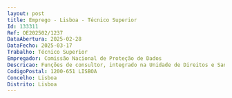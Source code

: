 ```yaml
--- 
layout: post
title: Emprego - Lisboa - Técnico Superior
Id: 133311
Ref: OE202502/1237
DataAbertura: 2025-02-28
DataFecho: 2025-03-17
Trabalho: Técnico Superior
Empregador: Comissão Nacional de Proteção de Dados
Descricao: Funções de consultor, integrado na Unidade de Direitos e Sanções da CNPD, tais como   Prestar assessoria técnica de elevado grau de responsabilidade e qualificação na área de atividade da CNPD   Elaborar pareceres e informações, realizando estudos que exijam conhecimentos jurídicos   Prestar apoio à Comissão e aos serviços em questões que careçam de tratamento jurídico de âmbito nacional, europeu e internacional   Intervir, quando superiormente determinado, em averiguações, ações de supervisão, inspeções e inquéritos, que exijam a participação de técnicos com formação jurídica e manter atualizados ficheiros de legislação, jurisprudência e doutrina sobre matérias específicas da atividade da Comissão   Elaborar propostas de instauração, e demais peças relativas à instrução, tramitação e a decisão final de processos de contraordenação   Analisar queixas, reclamações e petições   Elaborar propostas de resposta e propostas de contestação aos recursos judiciais das decisões da Comissão   Prestar informações jurídicas ao público em matéria de proteção de dados.
CodigoPostal: 1200-651 LISBOA
Concelho: Lisboa
Distrito: Lisboa
--- 
```

